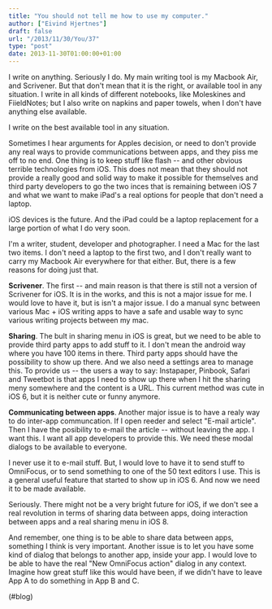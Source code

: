 ```yaml
---
title: "You should not tell me how to use my computer."
author: ["Eivind Hjertnes"]
draft: false
url: "/2013/11/30/You/37"
type: "post"
date: 2013-11-30T01:00:00+01:00
---
```


I write on anything. Seriously I do. My main writing tool is my Macbook
Air, and Scrivener. But that don't mean that it is the right, or
available tool in any situation. I write in all kinds of different
notebooks, like Moleskines and FiieldNotes; but I also write on napkins
and paper towels, when I don't have anything else available.

I write on the best available tool in any situation.

Sometimes I hear arguments for Apples decision, or need to don't provide
any real ways to provide communications between apps, and they piss me
off to no end. One thing is to keep stuff like flash -- and other
obvious terrible technologies from iOS. This does not mean that they
should not provide a really good and solid way to make it possible for
themselves and third party developers to go the two inces that is
remaining between iOS 7 and what we want to make iPad's a real options
for people that don't need a laptop.

iOS devices is the future. And the iPad could be a laptop replacement
for a large portion of what I do very soon.

I'm a writer, student, developer and photographer. I need a Mac for the
last two items. I don't need a laptop to the first two, and I don't
really want to carry my Macbook Air everywhere for that either. But,
there is a few reasons for doing just that.

**Scrivener**. The first -- and main reason is that there is still not a
version of Scrivener for iOS. It is in the works, and this is not a
major issue for me. I would love to have it, but is isn't a major issue.
I do a manual sync between various Mac + iOS writing apps to have a safe
and usable way to sync various writing projects between my mac.

**Sharing**. The bult in sharing menu in iOS is great, but we need to be
able to provide third party apps to add stuff to it. I don't mean the
android way where you have 100 items in there. Third party apps should
have the possibility to show up there. And we also need a settings area
to manage this. To provide us -- the users a way to say: Instapaper,
Pinbook, Safari and Tweetbot is that apps I need to show up there when I
hit the sharing meny somewhere and the content is a URL. This current
method was cute in iOS 6, but it is neither cute or funny anymore.

**Communicating between apps**. Another major issue is to have a realy way
to do inter-app communcation. If I open reeder and select "E-mail
article". Then I have the posibility to e-mail the article -- without
leaving the app. I want this. I want all app developers to provide this.
We need these modal dialogs to be available to everyone.

I never use it to e-mail stuff. But, I would love to have it to send
stuff to OmniFocus, or to send something to one of the 50 text editors I
use. This is a general useful feature that started to show up in iOS 6.
And now we need it to be made available.

Seriously. There might not be a very bright future for iOS, if we don't
see a real revolution in terms of sharing data between apps, doing
interaction between apps and a real sharing menu in iOS 8.

And remember, one thing is to be able to share data between apps,
something I think is very important. Another issue is to let you have
some kind of dialog that belongs to another app, inside your app. I
would love to be able to have the real "New OmniFocus action" dialog in
any context. Imagine how great stuff like this would have been, if we
didn't have to leave App A to do something in App B and C.

(#blog)
